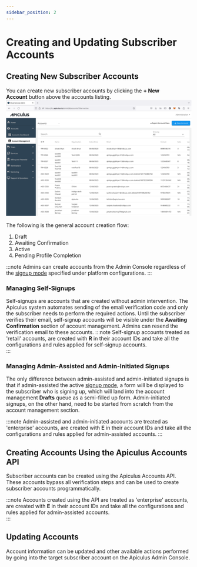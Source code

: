 ```yaml
---
sidebar_position: 2
---
```

# Creating and Updating Subscriber Accounts

## Creating New Subscriber Accounts

You can create new subscriber accounts by clicking the **+ New Account** button above the accounts listing.![Account Management Overview](img/AccountManagementOverview.png)

The following is the general account creation flow: 

1. Draft
2. Awaiting Confirmation
3. Active 
4. Pending Profile Completion

:::note
Admins can create accounts from the Admin Console regardless of the [signup mode](/docs/GettingStarted/SignupConfigurations/SignupSettings) specified under platform configurations.
:::

### Managing Self-Signups

Self-signups are accounts that are created without admin intervention. The Apiculus system automates sending of the email verification code and only the subscriber needs to perform the required actions. Until the subscriber verifies their email, self-signup accounts will be visible under the **Awaiting Confirmation** section of account management. Admins can resend the verification email to these accounts.
:::note
Self-signup accounts treated as 'retail' accounts, are created with **R** in their account IDs and take all the configurations and rules applied for self-signup accounts.  
:::

### Managing Admin-Assisted and Admin-Initiated Signups

The only difference between admin-assisted and admin-initiated signups is that if admin-assisted the active [signup mode](/docs/GettingStarted/SignupConfigurations/SignupSettings), a form will be displayed to the subscriber who is signing up, which will land into the account management **Drafts** queue as a semi-filled up form. Admin-initiated signups, on the other hand, need to be started from scratch from the account management section.

:::note
Admin-assisted and admin-initiated accounts are treated as 'enterprise' accounts, are created with **E** in their account IDs and take all the configurations and rules applied for admin-assisted accounts.
:::

## Creating Accounts Using the Apiculus Accounts API

Subscriber accounts can be created using the Apiculus Accounts API. These accounts bypass all verification steps and can be used to create subscriber accounts programmatically.

:::note
Accounts created using the API are treated as 'enterprise' accounts, are created with **E** in their account IDs and take all the configurations and rules applied for admin-assisted accounts.  
:::
## Updating Accounts

Account information can be updated and other available actions performed by going into the target subscriber account on the Apiculus Admin Console.




